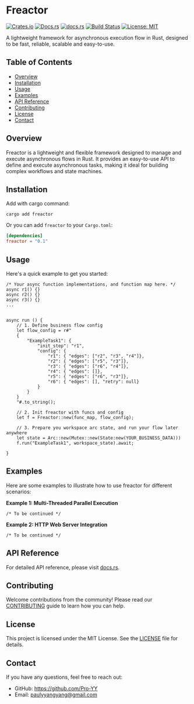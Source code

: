 # Freactor

[![Crates.io](https://img.shields.io/crates/v/freactor?logo=rust)](https://crates.io/crates/freactor)
[![Docs.rs](https://img.shields.io/badge/docs.rs-docs-blue?logo=docs.rs)](https://docs.rs/freactor/latest/freactor/)
[![docs.rs](https://docs.rs/freactor/badge.svg)](https://docs.rs/freactor)
[![Build Status](https://github.com/Pro-YY/freactor-rs/actions/workflows/ci.yml/badge.svg)](https://github.com/Pro-YY/freactor-rs/actions/workflows/ci.yml)
[![License: MIT](https://img.shields.io/badge/License-MIT-yellow.svg)](https://opensource.org/licenses/MIT)

A lightweight framework for asynchronous execution flow in Rust, designed to be fast, reliable, scalable and easy-to-use.


## Table of Contents

- [Overview](#overview)
- [Installation](#installation)
- [Usage](#usage)
- [Examples](#examples)
- [API Reference](#api-reference)
- [Contributing](#contributing)
- [License](#license)
- [Contact](#contact)

## Overview

Freactor is a lightweight and flexible framework designed to manage and execute asynchronous flows in Rust. It provides an easy-to-use API to define and execute asynchronous tasks, making it ideal for building complex workflows and state machines.

## Installation

Add with cargo command:
```
cargo add freactor
```

Or you can add `freactor` to your `Cargo.toml`:
```toml
[dependencies]
freactor = "0.1"
```

## Usage

Here's a quick example to get you started:
```
/* Your async function implementations, and function map here. */
async r1() {}
async r2() {}
async r3() {}
...


async run () {
    // 1. Define business flow config 
    let flow_config = r#"
    {
        "ExampleTask1": {
            "init_step": "r1",
            "config": {
                "r1": { "edges": ["r2", "r3", "r4"]},
                "r2": { "edges": ["r5", "r3"]},
                "r3": { "edges": ["r6", "r4"]},
                "r4": { "edges": []},
                "r5": { "edges": ["r6", "r3"]},
                "r6": { "edges": [], "retry": null}
            }
        }
    }
    "#.to_string();

    // 2. Init freactor with funcs and config    
    let f = Freactor::new(func_map, flow_config);

    // 3. Prepare you workspace arc state, and run your flow later anywhere
    let state = Arc::new(Mutex::new(State:new(YOUR_BUSINESS_DATA)))
    f.run("ExampleTask1", workspace_state).await;

}
```

## Examples

Here are some examples to illustrate how to use freactor for different scenarios:

**Example 1: Multi-Threaded Parallel Execution**
```
/* To be continued */
```

**Example 2: HTTP Web Server Integration**
```
/* To be continued */
```


## API Reference

For detailed API reference, please visit [docs.rs](https://docs.rs/freactor/latest/freactor/).

## Contributing

Welcome contributions from the community! Please read our [CONTRIBUTING](CONTRIBUTING.md) guide to learn how you can help.

## License

This project is licensed under the MIT License. See the [LICENSE](LICENSE) file for details.

## Contact

If you have any questions, feel free to reach out:

- GitHub: https://github.com/Pro-YY
- Email: paulyyangyang@gmail.com
